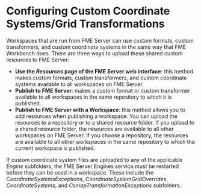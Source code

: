 # Configuring Custom Coordinate Systems/Grid Transformations #

Workspaces that are run from FME Server can use custom formats, custom transformers, and custom coordinate systems in the same way that FME Workbench does. There are three ways to upload these shared custom resources to FME Server:

- **Use the *Resources* page of the FME Server web interface**: this method makes custom formats, custom transformers, and custom coordinate systems available to all workspaces on FME Server.
- **Publish to FME Server**: makes a custom format or custom transformer available to all workspaces in the same repository to which it is published.
- **Publish to FME Server with a Workspace**: this method allows you to add resources when publishing a workspace. You can upload the resources to a repository or to a shared resource folder. If you upload to a shared resource folder, the resources are available to all other workspaces on FME Server. If you choose a repository, the resources are available to all other workspaces in the same repository to which the current workspace is published.

If custom coordinate system files are uploaded to any of the applicable *Engine* subfolders, the FME Server Engines service must be restarted before they can be used in a workspace. These include the *CoordinateSystemsExceptions*, *CoordinateSystemGridOverrides*, *CoordinateSystems*, and *CsmapTransformationExceptions* subfolders.
